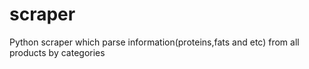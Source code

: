 # scraper
 Python scraper which parse information(proteins,fats and etc) from all products by categories
